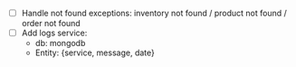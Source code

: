 - [ ] Handle not found exceptions: inventory not found / product not found / order not found
- [ ] Add logs service:
	- db: mongodb
	- Entity: {service, message, date}
